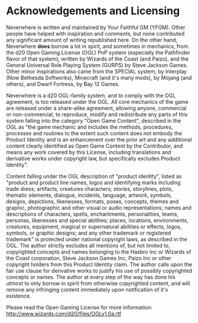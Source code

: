 # Acknowledgements and Licensing

 Neverwhere is written and maintained by Your Faithful GM (YFGM). Other people have helped with inspiration and comments, but none contributed any significant amount of writing republished here. On the other hand, Neverwhere **does** borrow a lot in spirit, and sometimes in mechanics, from the d20 Open Gaming License (OGL) PnP system (especially the Pathfinder flavor of that system), written by Wizards of the Coast (and Paizo), and the General Universal Role Playing System (GURPS) by Steve Jackson Games. Other minor inspirations also came from the SPECIAL system, by Interplay (Now Bethesda Softworks), Minecraft (and it's many mods), by Mojang (and others), and Dwarf Fortress, by Bay 12 Games.
 
 Neverwhere is a d20 OGL-family system, and to comply with the OGL agreement, is too released under the OGL. All core mechanics of the game are released under a share-alike agreement, allowing anyone, commercial or non-commercial, to reproduce, modify and redistribute any  parts of this system falling into the category "Open Game Content", described in the OGL as "the game mechanic and includes the methods, procedures, processes and routines to the extent such content does not embody the Product Identity and is an enhancement over the prior art and any additional content clearly identified as Open Game Content by the Contributor, and means any work covered by this License, including translations and derivative works under copyright law, but specifically excludes Product Identity".
 
 Content falling under the OGL description of "product identity", listed as "product and product line names, logos and identifying marks including trade dress; artifacts; creatures characters; stories, storylines, plots, thematic elements, dialogue, incidents, language, artwork, symbols, designs, depictions, likenesses, formats, poses, concepts, themes and graphic, photographic and other visual or audio representations; names and descriptions of characters, spells, enchantments, personalities, teams, personas, likenesses and special abilities; places, locations, environments, creatures, equipment, magical or supernatural abilities or effects, logos, symbols, or graphic designs; and any other trademark or registered trademark" is protected under national copyright laws, as described in the OGL. The author strictly excludes all mentions of, but not limited to, copyrighted concepts and names belonging to the Hasbro Inc or Wizards of the Coast corporation, Steve Jackson Games Inc, Paizo Inc or other copyright holders from this Product Identity claim. The author calls upon the fair use clause for derivative works to justify his use of possibly copyrighted concepts or names. The author at every step of the way has done his utmost to only borrow in spirit from otherwise copyrighted content, and will remove any infringing content immediately upon notification of it's existence.
 
 Please read the Open Gaming License for more information: http://www.wizards.com/d20/files/OGLv1.0a.rtf
